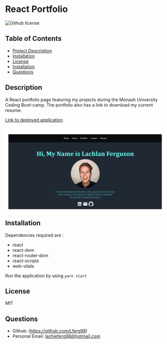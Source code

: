 # React Portfolio
![Github license](https://img.shields.io/badge/license-MIT-blue)
## Table of Contents 
- [Project Description](#description)
- [Installation](#installation)
- [License](#license)
- [Installation](#installation)
- [Questions](#questions)

## Description
A React portfolio page featuring my projects during the Monash University Coding Boot-camp. The portfolio also has a link to download my current resume.

[Link to deployed application]()

![Screenshot](src/assets/appscreenshot.JPG "Portfolio Screenshot")

## Installation 
Dependencies required are : 
- react
- react-dom
- react-router-dom
- react-scripts
- web-vitals

Run the application by using `yarn start`

## License 
MIT 

## Questions 
- Github: (https://github.com/Lferg98)
- Personal Email: lachieferg98@hotmail.com
